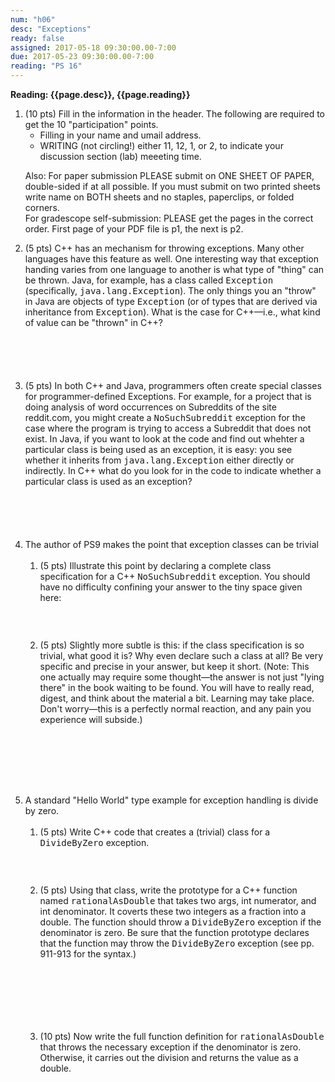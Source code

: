 ```yaml
---
num: "h06"
desc: "Exceptions"
ready: false
assigned: 2017-05-18 09:30:00.00-7:00
due: 2017-05-23 09:30:00.00-7:00
reading: "PS 16"
---
```

 
 <div style='display:none'>
https://ucsb-cs32-s17.github.io/hwk/h06/
</div>

<b>Reading: {{page.desc}},  {{page.reading}}</b>
 
<ol start="1">

<li>(10 pts) Fill in the information in the header. The following are required to get the 10 "participation" points.
    <ul>
    <li>Filling in your name and umail address.<br /></li>
    <li>WRITING (not circling!) either 11, 12, 1, or 2, to indicate your discussion section (lab) meeeting time.<br /></li>
    </ul>
    <p>Also: For paper submission PLEASE submit on ONE SHEET OF PAPER, double-sided if at all possible. If you must submit  on two printed sheets write name on BOTH sheets and no staples, paperclips, or folded corners.<br />
    For gradescope self-submission: PLEASE get the pages in the correct order. First page of your PDF file is p1, the next is p2.</p>
 </li> 

 <li style='margin-bottom:6em;'>(5 pts) C++ has an mechanism for throwing exceptions. Many other languages have this feature as well. One interesting way that exception handing varies from one language to another is what type of "thing" can be thrown. Java, for example, has a class called <tt>Exception</tt> (specifically, <tt>java.lang.Exception</tt>). The only things you an "throw" in Java are objects of type <tt>Exception</tt> (or of types that are derived via inheritance from <tt>Exception</tt>). What is the case for C++—i.e., what kind of value can be "thrown" in C++?
 </li>
 


  <li style='margin-bottom:6em;'>(5 pts) In both C++ and Java, programmers often create special classes for programmer-defined Exceptions. For example, for a project that is doing analysis of word occurrences on Subreddits of the site reddit.com, you might create a <tt>NoSuchSubreddit</tt> exception for the case where the program is trying to access a Subreddit that does not exist. In Java, if you want to look at the code and find out whehter a particular class is being used as an exception, it is easy: you see whether it inherits from <tt>java.lang.Exception</tt> either directly or indirectly. In C++ what do you look for in the code to indicate whether a particular class is used as an exception?
 </li>

 <div class="pagebreak"></div>

  <li>The author of PS9 makes the point that exception classes can be trivial
  <ol>
    <li style='margin-bottom:2em;'>(5 pts) Illustrate this point by declaring a complete class specification for a C++ <tt>NoSuchSubreddit</tt> exception. You should have no difficulty confining your answer to the tiny space given here:</li>
    
    <li style='margin-bottom:8em;'>(5 pts) Slightly more subtle is this: if the class specification is so trivial, what good it is? Why even declare such a class at all? Be very specific and precise in your answer, but keep it short. (Note: This one actually may require some thought—the answer is not just "lying there" in the book waiting to be found. You will have to really read, digest, and think about the material a bit. Learning may take place. Don't worry—this is a perfectly normal reaction, and any pain you experience will subside.)</li>
  </ol>
  </li>
  
  
  
  


  <li>A standard "Hello World" type example for exception handling is divide by zero. 
  <ol>
    <li style='margin-bottom:2em;'>(5 pts) Write C++ code that creates a (trivial) class for a <tt>DivideByZero</tt> exception.</li>
    
    <li style='margin-bottom:6em;'>(5 pts) Using that class, write the prototype for a C++ function named <tt>rationalAsDouble</tt> that takes two args, int numerator, and int denominator. It coverts these two integers as a fraction into a double. The function should throw a <tt>DivideByZero</tt> exception if the denominator is zero. Be sure that the function prototype declares that the function may throw the <tt>DivideByZero</tt> exception (see pp. 911-913 for the syntax.)</li>
    
    <li style='margin-bottom:6em;'>(10 pts) Now write the full function definition for <tt>rationalAsDouble</tt> that throws the necessary exception if the denominator is zero. Otherwise, it carries out the division and returns the value as a double.</li>
  </ol>
  </li>


</ol>

